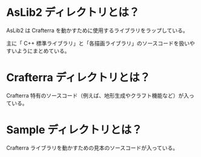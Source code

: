 # AsLib2 ディレクトリとは？

AsLib2 は Crafterra を動かすために使用するライブラリをラップしている。

主に「 C++ 標準ライブラリ」と「各描画ライブラリ」のソースコードを扱いやすいようにまとめている。

# Crafterra ディレクトリとは？

Crafterra 特有のソースコード（例えば、地形生成やクラフト機能など）が入っている。

# Sample ディレクトリとは？

Crafterra ライブラリを動かすための見本のソースコードが入っている。
